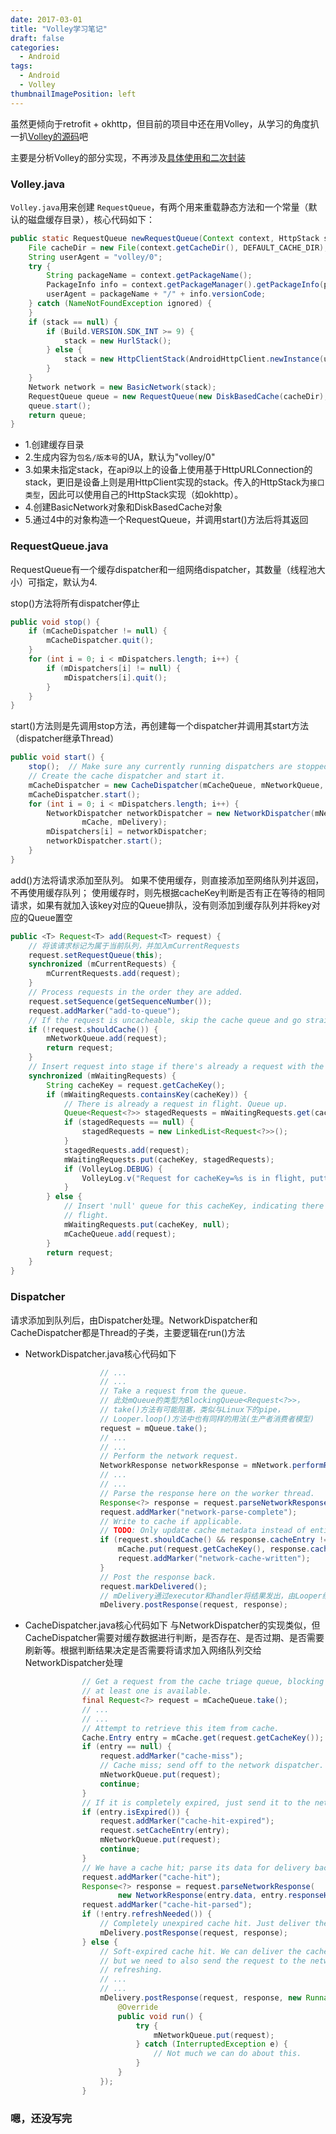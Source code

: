 ```yaml
---
date: 2017-03-01
title: "Volley学习笔记"
draft: false
categories:
  - Android
tags:
  - Android
  - Volley
thumbnailImagePosition: left
---
```




虽然更倾向于retrofit + okhttp，但目前的项目中还在用Volley，从学习的角度扒一扒[Volley的源码](https://github.com/google/volley)吧

主要是分析Volley的部分实现，不再涉及[具体使用和二次封装](https://github.com/liyiheng/EasyVolley)
 
<!--more-->
 

### Volley.java
`Volley.java`用来创建 `RequestQueue`，有两个用来重载静态方法和一个常量（默认的磁盘缓存目录），核心代码如下：
```java
public static RequestQueue newRequestQueue(Context context, HttpStack stack) {
    File cacheDir = new File(context.getCacheDir(), DEFAULT_CACHE_DIR);
    String userAgent = "volley/0";
    try {
        String packageName = context.getPackageName();
        PackageInfo info = context.getPackageManager().getPackageInfo(packageName, 0);
        userAgent = packageName + "/" + info.versionCode;
    } catch (NameNotFoundException ignored) {
    }
    if (stack == null) {
        if (Build.VERSION.SDK_INT >= 9) {
            stack = new HurlStack();
        } else {
            stack = new HttpClientStack(AndroidHttpClient.newInstance(userAgent));
        }
    }
    Network network = new BasicNetwork(stack);
    RequestQueue queue = new RequestQueue(new DiskBasedCache(cacheDir), network);
    queue.start();
    return queue;
}
```
- 1.创建缓存目录
- 2.生成内容为`包名/版本号`的UA，默认为"volley/0"
- 3.如果未指定stack，在api9以上的设备上使用基于HttpURLConnection的stack，更旧是设备上则是用HttpClient实现的stack。传入的HttpStack为`接口类型`，因此可以使用自己的HttpStack实现（如okhttp）。
- 4.创建BasicNetwork对象和DiskBasedCache对象
- 5.通过4中的对象构造一个RequestQueue，并调用start()方法后将其返回

### RequestQueue.java
RequestQueue有一个缓存dispatcher和一组网络dispatcher，其数量（线程池大小）可指定，默认为4.

stop()方法将所有dispatcher停止<br>
```java
public void stop() {
    if (mCacheDispatcher != null) {
        mCacheDispatcher.quit();
    }
    for (int i = 0; i < mDispatchers.length; i++) {
        if (mDispatchers[i] != null) {
            mDispatchers[i].quit();
        }
    }
}
```
start()方法则是先调用stop方法，再创建每一个dispatcher并调用其start方法（dispatcher继承Thread）
```java
public void start() {
    stop();  // Make sure any currently running dispatchers are stopped.
    // Create the cache dispatcher and start it.
    mCacheDispatcher = new CacheDispatcher(mCacheQueue, mNetworkQueue, mCache, mDelivery);
    mCacheDispatcher.start();
    for (int i = 0; i < mDispatchers.length; i++) {
        NetworkDispatcher networkDispatcher = new NetworkDispatcher(mNetworkQueue, mNetwork,
                mCache, mDelivery);
        mDispatchers[i] = networkDispatcher;
        networkDispatcher.start();
    }
}
```
 add()方法将请求添加至队列。
 如果不使用缓存，则直接添加至网络队列并返回，不再使用缓存队列；
 使用缓存时，则先根据cacheKey判断是否有正在等待的相同请求，如果有就加入该key对应的Queue排队，没有则添加到缓存队列并将key对应的Queue置空
```java
public <T> Request<T> add(Request<T> request) {
    // 将该请求标记为属于当前队列，并加入mCurrentRequests
    request.setRequestQueue(this);
    synchronized (mCurrentRequests) {
        mCurrentRequests.add(request);
    }
    // Process requests in the order they are added.
    request.setSequence(getSequenceNumber());
    request.addMarker("add-to-queue");
    // If the request is uncacheable, skip the cache queue and go straight to the network.
    if (!request.shouldCache()) {
        mNetworkQueue.add(request);
        return request;
    }
    // Insert request into stage if there's already a request with the same cache key in flight.
    synchronized (mWaitingRequests) {
        String cacheKey = request.getCacheKey();
        if (mWaitingRequests.containsKey(cacheKey)) {
            // There is already a request in flight. Queue up.
            Queue<Request<?>> stagedRequests = mWaitingRequests.get(cacheKey);
            if (stagedRequests == null) {
                stagedRequests = new LinkedList<Request<?>>();
            }
            stagedRequests.add(request);
            mWaitingRequests.put(cacheKey, stagedRequests);
            if (VolleyLog.DEBUG) {
                VolleyLog.v("Request for cacheKey=%s is in flight, putting on hold.", cacheKey);
            }
        } else {
            // Insert 'null' queue for this cacheKey, indicating there is now a request in
            // flight.
            mWaitingRequests.put(cacheKey, null);
            mCacheQueue.add(request);
        }
        return request;
    }
}
```

### Dispatcher
请求添加到队列后，由Dispatcher处理。NetworkDispatcher和CacheDispatcher都是Thread的子类，主要逻辑在run()方法

- NetworkDispatcher.java核心代码如下
```java
                    // ...
                    // ...
                    // Take a request from the queue.
                    // 此处mQueue的类型为BlockingQueue<Request<?>>，
                    // take()方法有可能阻塞，类似与Linux下的pipe，
                    // Looper.loop()方法中也有同样的用法(生产者消费者模型)
                    request = mQueue.take();
                    // ...
                    // ...
                    // Perform the network request.
                    NetworkResponse networkResponse = mNetwork.performRequest(request);
                    // ...
                    // ...
                    // Parse the response here on the worker thread.
                    Response<?> response = request.parseNetworkResponse(networkResponse);
                    request.addMarker("network-parse-complete");
                    // Write to cache if applicable.
                    // TODO: Only update cache metadata instead of entire record for 304s.
                    if (request.shouldCache() && response.cacheEntry != null) {
                        mCache.put(request.getCacheKey(), response.cacheEntry);
                        request.addMarker("network-cache-written");
                    }
                    // Post the response back.
                    request.markDelivered();
                    // mDelivery通过executor和handler将结果发出，由Looper线程处理，通常是主线程
                    mDelivery.postResponse(request, response);
```   

- CacheDispatcher.java核心代码如下
与NetworkDispatcher的实现类似，但CacheDispatcher需要对缓存数据进行判断，是否存在、是否过期、是否需要刷新等。根据判断结果决定是否需要将请求加入网络队列交给NetworkDispatcher处理
```java
                // Get a request from the cache triage queue, blocking until
                // at least one is available.
                final Request<?> request = mCacheQueue.take();
                // ...
                // ...
                // Attempt to retrieve this item from cache.
                Cache.Entry entry = mCache.get(request.getCacheKey());
                if (entry == null) {
                    request.addMarker("cache-miss");
                    // Cache miss; send off to the network dispatcher.
                    mNetworkQueue.put(request);
                    continue;
                }
                // If it is completely expired, just send it to the network.
                if (entry.isExpired()) {
                    request.addMarker("cache-hit-expired");
                    request.setCacheEntry(entry);
                    mNetworkQueue.put(request);
                    continue;
                }
                // We have a cache hit; parse its data for delivery back to the request.
                request.addMarker("cache-hit");
                Response<?> response = request.parseNetworkResponse(
                        new NetworkResponse(entry.data, entry.responseHeaders));
                request.addMarker("cache-hit-parsed");
                if (!entry.refreshNeeded()) {
                    // Completely unexpired cache hit. Just deliver the response.
                    mDelivery.postResponse(request, response);
                } else {
                    // Soft-expired cache hit. We can deliver the cached response,
                    // but we need to also send the request to the network for
                    // refreshing.
                    // ...
                    // ...
                    mDelivery.postResponse(request, response, new Runnable() {
                        @Override
                        public void run() {
                            try {
                                mNetworkQueue.put(request);
                            } catch (InterruptedException e) {
                                // Not much we can do about this.
                            }
                        }
                    });
                }
```
### 嗯，还没写完

